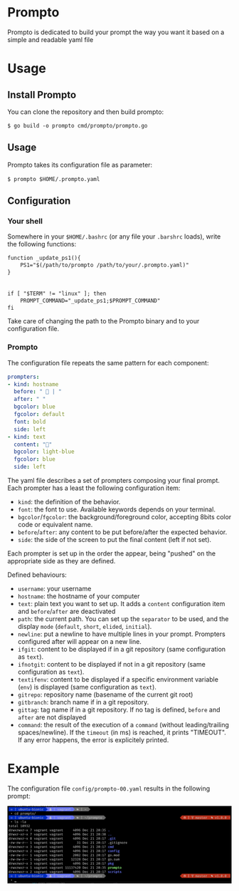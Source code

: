 # Prompto

Prompto is dedicated to build your prompt the way you want it based on a simple and readable yaml file

# Usage 

## Install Prompto

You can clone the repository and then build prompto:
```
$ go build -o prompto cmd/prompto/prompto.go
```

## Usage 

Prompto takes its configuration file as parameter: 

```$ prompto $HOME/.prompto.yaml``` 

## Configuration

### Your shell
Somewhere in your `$HOME/.bashrc` (or any file your `.barshrc` loads), write the following functions: 

```shell 
function _update_ps1(){
    PS1="$(/path/to/prompto /path/to/your/.prompto.yaml)"
}


if [ "$TERM" != "linux" ]; then
    PROMPT_COMMAND="_update_ps1;$PROMPT_COMMAND"
fi
```

Take care of changing the path to the Prompto binary and to your configuration file. 

### Prompto

The configuration file repeats the same pattern for each component: 

```yaml
prompters:
- kind: hostname
  before: "  | "
  after: " "
  bgcolor: blue
  fgcolor: default
  font: bold
  side: left
- kind: text
  content: ""
  bgcolor: light-blue
  fgcolor: blue
  side: left
```
The yaml file describes a set of prompters composing your final prompt. Each prompter has a least the following configuration item: 

- `kind`: the definition of the behavior.
- `font`: the font to use. Available keywords depends on your terminal. 
- `bgcolor`/`fgcolor`: the background/foreground color, accepting 8bits color code or equivalent name.
- `before`/`after`: any content to be put before/after the expected behavior.
- `side`: the side of the screen to put the final content (left if not set).

Each prompter is set up in the order the appear, being "pushed" on the appropriate side as they are defined. 

Defined behaviours: 
- `username`: your username
- `hostname`: the hostname of your computer
- `text`: plain text you want to set up. It adds a `content` configuration item and `before`/`after` are deactivated
- `path`: the current path. You can set up the `separator` to be used, and the display `mode` (`default`, `short`, `elided`, `initial`).
- `newline`: put a newline to have multiple lines in your prompt. Prompters configured after will appear on a new line. 
- `ifgit`: content to be displayed if in a git repository (same configuration as `text`).
- `ifnotgit`: content to be displayed if not in a git repository (same configuration as `text`).
- `textifenv`: content to be displayed if a specific environment variable (`env`) is displayed (same configuration as `text`).
- `gitrepo`: repository name (basename of the current git root) 
- `gitbranch`: branch name if in a git repository.
- `gittag`: tag name if in a git repository. If no tag is defined, `before` and `after` are not displayed
- `command`: the result of the execution of a `command` (without leading/trailing spaces/newline). If the `timeout` (in ms) is reached, it prints "TIMEOUT". If any error happens, the error is explicitely printed.

# Example

The configuration file `config/prompto-00.yaml` results in the following prompt: 

![screenshot](capture.png)
